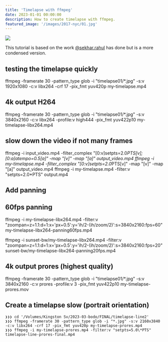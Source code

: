```yaml
---
title: 'Timelapse with ffmpeg'
date: 2023-01-01 00:00:00
description: How to create timelapse with ffmpeg.
featured_image: '/images/2017-nyc/01.jpg'
---
```


![](/images/demo/demo-landscape.jpg)

This tutorial is based on the work [@sekhar.rahul](https://medium.com/@sekhar.rahul/creating-a-time-lapse-video-on-the-command-line-with-ffmpeg-1a7566caf877) has done but is a more condensed version.


## testing the timelapse quickly

ffmpeg -framerate 30 -pattern_type glob -i "timelapse01/*.jpg" -s:v 1920x1080 -c:v libx264 -crf 17 -pix_fmt yuv420p my-timelapse.mp4

## 4k output H264

ffmpeg -framerate 30 -pattern_type glob -i "timelapse01/*.jpg" -s:v 3840x2160 -c:v libx264 -profile:v high444 -pix_fmt yuv422p10 my-timelapse-libx264.mp4

## slow down the video if not many frames

ffmpeg -i input_video.mp4 -filter_complex "[0:v]setpts=2.0*PTS[v];[0:a]atempo=0.5[a]" -map "[v]" -map "[a]" output_video.mp4
ffmpeg -i my-timelapse.mp4 -filter_complex "[0:v]setpts=2.0*PTS[v]" -map "[v]" -map "[a]" output_video.mp4
ffmpeg -i my-timelapse.mp4 -filter:v "setpts=2.0\*PTS" output.mp4

## Add panning

## 60fps panning

ffmpeg -i my-timelapse-libx264.mp4 -filter:v "zoompan=z=1.1:d=1:x='px+0.5':y='ih/2-(ih/zoom/2)':s=3840x2160:fps=60" my-timelapse-libx264-panning60fps.mp4

ffmpeg -i sunset-bw/my-timelapse-libx264.mp4 -filter:v "zoompan=z=1.1:d=1:x='px+0.5':y='ih/2-(ih/zoom/2)':s=3840x2160:fps=20" sunset-bw/my-timelapse-libx264-panning20fps.mp4

## 4k output prores (highest quality)

ffmpeg -framerate 30 -pattern_type glob -i "timelapse01/*.jpg" -s:v 3840x2160 -c:v prores -profile:v 3 -pix_fmt yuv422p10 my-timelapse-prores.mov


## Create a timelapse slow (portrait orientation)

```
❯❯❯ cd '/Volumes/Kingston Sv/2023-03-bodo/FINAL/timelapse-line2'
❯❯❯ ffmpeg -framerate 30 -pattern_type glob -i "*.jpg" -s:v 2160x3840 -c:v libx264 -crf 17 -pix_fmt yuv420p my-timelapse-prores.mp4
❯❯❯ ffmpeg -i my-timelapse-prores.mp4 -filter:v "setpts=5.0\*PTS" timelapse-line-prores-final.mp4
```
